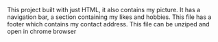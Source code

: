 This project built with just HTML, it also contains my picture. It has a navigation bar, a section containing my likes and hobbies. This file has a footer which contains my contact address. This file can be unziped and open in chrome browser
